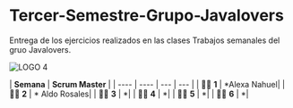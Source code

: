 # Tercer-Semestre-Grupo-Javalovers
Entrega de los ejercicios realizados en las clases
Trabajos semanales  del gruo Javalovers.


![LOGO 4](https://github.com/CodeSystem2022/Tercer-Semestre-Grupo-Javalovers/assets/112019412/81b9cf41-b756-4394-a8e8-ec9423770176)


| **Semana** | **Scrum Master** | 
| ---- | ---- | --- | --- | 
| 👩‍💻 **1** |   *Alexa Nahuel|
| 👩‍💻 **2** | * Aldo Rosales|
| 👨‍💻 **3** | *|
| 👨‍💻 **4** | *|
| 👨‍💻 **5** | *| 
| 👨‍💻 **6** | *|  

